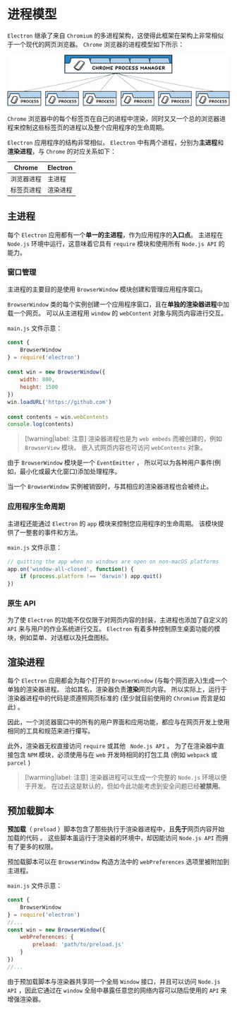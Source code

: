# 进程模型

`Electron` 继承了来自 `Chromium` 的多进程架构，这使得此框架在架构上非常相似于一个现代的网页浏览器。 `Chrome` 浏览器的进程模型如下所示：

![chrome进程模型](assets/images/chrome进程模型.png)

`Chrome` 浏览器中的每个标签页在自己的进程中渲染，同时又又一个总的浏览器进程来控制这些标签页的进程以及整个应用程序的生命周期。

`Electron` 应用程序的结构非常相似， `Electron` 中有两个进程，分别为**主进程**和**渲染进程**，与 `Chrome` 的对应关系如下：

|Chrome|Electron|
|-----|-----|
|浏览器进程|主进程|
|标签页进程|渲染进程|

## 主进程

每个 `Electron` 应用都有一个**单一的主进程**，作为应用程序的**入口点**。 主进程在 ` Node.js` 环境中运行，这意味着它具有 `require` 模块和使用所有 `Node.js API` 的能力。

### 窗口管理

主进程的主要目的是使用 `BrowserWindow` 模块创建和管理应用程序窗口。

`BrowserWindow` 类的每个实例创建一个应用程序窗口，且在**单独的渲染器进程**中加载一个网页。 可以从主进程用 `window` 的 `webContent` 对象与网页内容进行交互。

`main.js` 文件示意：

```js
const {
    BrowserWindow
} = require('electron')

const win = new BrowserWindow({
    width: 800,
    height: 1500
})
win.loadURL('https://github.com')

const contents = win.webContents
console.log(contents)
```

> [!warning|label: 注意]
> 渲染器进程也是为 `web embeds` 而被创建的，例如 `BrowserView` 模块。 嵌入式网页内容也可访问 `webContents` 对象。

由于 `BrowserWindow` 模块是一个 `EventEmitter` ， 所以可以为各种用户事件(例如，最小化或最大化窗口)添加处理程序。

当一个 `BrowserWindow` 实例被销毁时，与其相应的渲染器进程也会被终止。

### 应用程序生命周期

主进程还能通过 `Electron` 的 `app` 模块来控制您应用程序的生命周期。 该模块提供了一整套的事件和方法。

`main.js` 文件示意：

```js
// quitting the app when no windows are open on non-macOS platforms
app.on('window-all-closed', function() {
    if (process.platform !== 'darwin') app.quit()
})
```

### 原生 API

为了使 `Electron` 的功能不仅仅限于对网页内容的封装，主进程也添加了自定义的 `API` 来与用户的作业系统进行交互。 `Electron` 有着多种控制原生桌面功能的模块，例如菜单、对话框以及托盘图标。

## 渲染进程

每个 `Electron` 应用都会为每个打开的 `BrowserWindow` (与每个网页嵌入)生成一个单独的渲染器进程。 洽如其名，渲染器负责**渲染**网页内容。 所以实际上，运行于渲染器进程中的代码是须遵照网页标准的 (至少就目前使用的 `Chromium` 而言是如此) 。

因此，一个浏览器窗口中的所有的用户界面和应用功能，都应与在网页开发上使用相同的工具和规范来进行攥写。

此外，渲染器无权直接访问 `require` 或其他 ` Node.js API` 。 为了在渲染器中直接包含 `NPM` 模块，必须使用与在 `web` 开发時相同的打包工具 (例如 `webpack` 或 `parcel` )

> [!warming|label: 注意]
> 渲染器进程可以生成一个完整的 `Node.js` 环境以便于开发。 在过去这是默认的，但如今此功能考虑到安全问题已经**被禁用**。

## 预加载脚本

**预加载**（ `preload` ）脚本包含了那些执行于渲染器进程中，且**先于**网页内容开始加载的代码 。 这些脚本虽运行于渲染器的环境中，却因能访问 `Node.js API` 而拥有了更多的权限。

预加载脚本可以在 `BrowserWindow` 构造方法中的 `webPreferences` 选项里被附加到主进程。

`main.js` 文件示意：

```js
const {
    BrowserWindow
} = require('electron')
//...
const win = new BrowserWindow({
    webPreferences: {
        preload: 'path/to/preload.js'
    }
})
//...
```

由于预加载脚本与渲染器共享同一个全局 `Window` 接口，并且可以访问 `Node.js API` ，因此它通过在 `window` 全局中暴露任意您的网络内容可以随后使用的 `API` 来增强渲染器。
